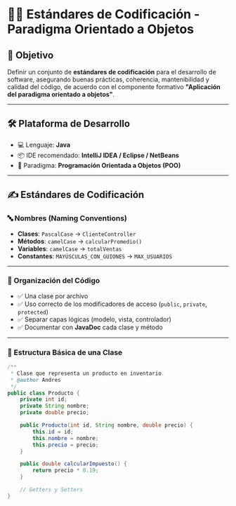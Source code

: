 # 🧠✨ Estándares de Codificación - Paradigma Orientado a Objetos

## 📌 Objetivo
Definir un conjunto de **estándares de codificación** para el desarrollo de software, asegurando buenas prácticas, coherencia, mantenibilidad y calidad del código, de acuerdo con el componente formativo **"Aplicación del paradigma orientado a objetos"**.

---

## 🛠️ Plataforma de Desarrollo

- 💻 Lenguaje: **Java**
- 📦 IDE recomendado: **IntelliJ IDEA / Eclipse / NetBeans**
- 🧱 Paradigma: **Programación Orientada a Objetos (POO)**

---

## ✍️ Estándares de Codificación

### 🔤 Nombres (Naming Conventions)
- **Clases**: `PascalCase` → `ClienteController`
- **Métodos**: `camelCase` → `calcularPromedio()`
- **Variables**: `camelCase` → `totalVentas`
- **Constantes**: `MAYÚSCULAS_CON_GUIONES` → `MAX_USUARIOS`

---

### 🧩 Organización del Código

- ✅ Una clase por archivo
- ✅ Uso correcto de los modificadores de acceso (`public`, `private`, `protected`)
- ✅ Separar capas lógicas (modelo, vista, controlador)
- ✅ Documentar con **JavaDoc** cada clase y método

---

### 📄 Estructura Básica de una Clase

```java
/**
 * Clase que representa un producto en inventario.
 * @author Andres
 */
public class Producto {
    private int id;
    private String nombre;
    private double precio;

    public Producto(int id, String nombre, double precio) {
        this.id = id;
        this.nombre = nombre;
        this.precio = precio;
    }

    public double calcularImpuesto() {
        return precio * 0.19;
    }

    // Getters y Setters
}
